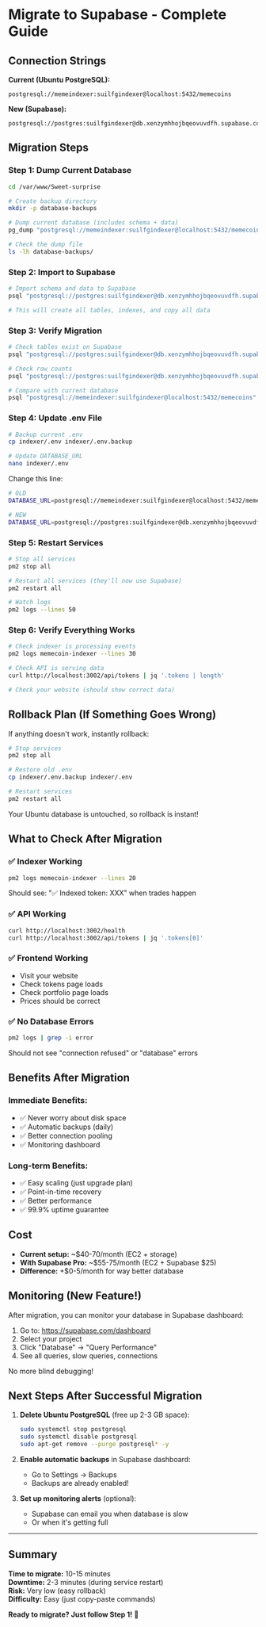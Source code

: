 # Migrate to Supabase - Complete Guide

## Connection Strings

**Current (Ubuntu PostgreSQL):**
```
postgresql://memeindexer:suilfgindexer@localhost:5432/memecoins
```

**New (Supabase):**
```
postgresql://postgres:suilfgindexer@db.xenzymhhojbqeovuvdfh.supabase.co:5432/postgres
```

## Migration Steps

### Step 1: Dump Current Database

```bash
cd /var/www/Sweet-surprise

# Create backup directory
mkdir -p database-backups

# Dump current database (includes schema + data)
pg_dump "postgresql://memeindexer:suilfgindexer@localhost:5432/memecoins" > database-backups/ubuntu-backup-$(date +%Y%m%d-%H%M%S).sql

# Check the dump file
ls -lh database-backups/
```

### Step 2: Import to Supabase

```bash
# Import schema and data to Supabase
psql "postgresql://postgres:suilfgindexer@db.xenzymhhojbqeovuvdfh.supabase.co:5432/postgres" < database-backups/ubuntu-backup-*.sql

# This will create all tables, indexes, and copy all data
```

### Step 3: Verify Migration

```bash
# Check tables exist on Supabase
psql "postgresql://postgres:suilfgindexer@db.xenzymhhojbqeovuvdfh.supabase.co:5432/postgres" -c "\dt"

# Check row counts
psql "postgresql://postgres:suilfgindexer@db.xenzymhhojbqeovuvdfh.supabase.co:5432/postgres" -c "SELECT 'tokens' as table_name, COUNT(*) FROM tokens UNION ALL SELECT 'trades', COUNT(*) FROM trades UNION ALL SELECT 'token_holders', COUNT(*) FROM token_holders;"

# Compare with current database
psql "postgresql://memeindexer:suilfgindexer@localhost:5432/memecoins" -c "SELECT 'tokens' as table_name, COUNT(*) FROM tokens UNION ALL SELECT 'trades', COUNT(*) FROM trades UNION ALL SELECT 'token_holders', COUNT(*) FROM token_holders;"
```

### Step 4: Update .env File

```bash
# Backup current .env
cp indexer/.env indexer/.env.backup

# Update DATABASE_URL
nano indexer/.env
```

Change this line:
```bash
# OLD
DATABASE_URL=postgresql://memeindexer:suilfgindexer@localhost:5432/memecoins

# NEW
DATABASE_URL=postgresql://postgres:suilfgindexer@db.xenzymhhojbqeovuvdfh.supabase.co:5432/postgres
```

### Step 5: Restart Services

```bash
# Stop all services
pm2 stop all

# Restart all services (they'll now use Supabase)
pm2 restart all

# Watch logs
pm2 logs --lines 50
```

### Step 6: Verify Everything Works

```bash
# Check indexer is processing events
pm2 logs memecoin-indexer --lines 30

# Check API is serving data
curl http://localhost:3002/api/tokens | jq '.tokens | length'

# Check your website (should show correct data)
```

## Rollback Plan (If Something Goes Wrong)

If anything doesn't work, instantly rollback:

```bash
# Stop services
pm2 stop all

# Restore old .env
cp indexer/.env.backup indexer/.env

# Restart services
pm2 restart all
```

Your Ubuntu database is untouched, so rollback is instant!

## What to Check After Migration

### ✅ Indexer Working
```bash
pm2 logs memecoin-indexer --lines 20
```
Should see: "✅ Indexed token: XXX" when trades happen

### ✅ API Working
```bash
curl http://localhost:3002/health
curl http://localhost:3002/api/tokens | jq '.tokens[0]'
```

### ✅ Frontend Working
- Visit your website
- Check tokens page loads
- Check portfolio page loads
- Prices should be correct

### ✅ No Database Errors
```bash
pm2 logs | grep -i error
```
Should not see "connection refused" or "database" errors

## Benefits After Migration

### Immediate Benefits:
- ✅ Never worry about disk space
- ✅ Automatic backups (daily)
- ✅ Better connection pooling
- ✅ Monitoring dashboard

### Long-term Benefits:
- ✅ Easy scaling (just upgrade plan)
- ✅ Point-in-time recovery
- ✅ Better performance
- ✅ 99.9% uptime guarantee

## Cost

- **Current setup:** ~$40-70/month (EC2 + storage)
- **With Supabase Pro:** ~$55-75/month (EC2 + Supabase $25)
- **Difference:** +$0-5/month for way better database

## Monitoring (New Feature!)

After migration, you can monitor your database in Supabase dashboard:

1. Go to: https://supabase.com/dashboard
2. Select your project
3. Click "Database" → "Query Performance"
4. See all queries, slow queries, connections

No more blind debugging!

## Next Steps After Successful Migration

1. **Delete Ubuntu PostgreSQL** (free up 2-3 GB space):
   ```bash
   sudo systemctl stop postgresql
   sudo systemctl disable postgresql
   sudo apt-get remove --purge postgresql* -y
   ```

2. **Enable automatic backups** in Supabase dashboard:
   - Go to Settings → Backups
   - Backups are already enabled!

3. **Set up monitoring alerts** (optional):
   - Supabase can email you when database is slow
   - Or when it's getting full

---

## Summary

**Time to migrate:** 10-15 minutes  
**Downtime:** 2-3 minutes (during service restart)  
**Risk:** Very low (easy rollback)  
**Difficulty:** Easy (just copy-paste commands)

**Ready to migrate? Just follow Step 1!** 🚀
